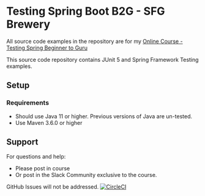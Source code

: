 # Testing Spring Boot B2G - SFG Brewery

All source code examples in the repository are for my [Online Course - Testing Spring Beginner to Guru](https://www.udemy.com/testing-spring-boot-beginner-to-guru/?couponCode=GITHUB_REPO)

This source code repository contains JUnit 5 and Spring Framework Testing examples.

## Setup
### Requirements
* Should use Java 11 or higher. Previous versions of Java are un-tested.
* Use Maven 3.6.0 or higher

## Support
For questions and help:
* Please post in course
* Or post in the Slack Community exclusive to the course.

GitHub Issues will not be addressed.
[![CircleCI](https://circleci.com/gh/gustavonvp/tsbb2b-sfg-brewery-TestLayer/tree/master.svg?style=svg)](https://circleci.com/gh/gustavonvp/tsbb2b-sfg-brewery-TestLayer/tree/master)

